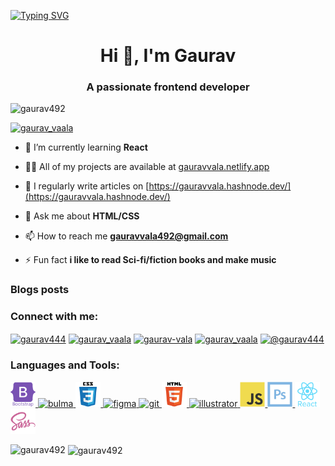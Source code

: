 [![Typing SVG](https://readme-typing-svg.herokuapp.com?duration=3000&color=7C2AE8&background=070D1E00&center=true&height=40&lines=Welcom+to+my+Profile)](https://git.io/typing-svg)

<h1 align="center">Hi 👋, I'm Gaurav</h1>
<h3 align="center">A passionate frontend developer</h3>

<p align="left"> <img src="https://komarev.com/ghpvc/?username=gaurav492&label=Profile%20views&color=0e75b6&style=flat" alt="gaurav492" /> </p>

<p align="left"> <a href="https://twitter.com/gaurav_vaala" target="blank"><img src="https://img.shields.io/twitter/follow/gaurav_vaala?logo=twitter&style=for-the-badge" alt="gaurav_vaala" /></a> </p>

- 🌱 I’m currently learning **React**

- 👨‍💻 All of my projects are available at [gauravvala.netlify.app](gauravvala.netlify.app)

- 📝 I regularly write articles on [https://gauravvala.hashnode.dev/](https://gauravvala.hashnode.dev/)

- 💬 Ask me about **HTML/CSS**

- 📫 How to reach me **gauravvala492@gmail.com**

- ⚡ Fun fact **i like to read Sci-fi/fiction books and make music**

### Blogs posts
<!-- BLOG-POST-LIST:START -->
<!-- BLOG-POST-LIST:END -->

<h3 align="left">Connect with me:</h3>
<p align="left">
<a href="https://dev.to/gaurav444" target="blank"><img align="center" src="https://raw.githubusercontent.com/rahuldkjain/github-profile-readme-generator/master/src/images/icons/Social/devto.svg" alt="gaurav444" height="30" width="40" /></a>
<a href="https://twitter.com/gaurav_vaala" target="blank"><img align="center" src="https://raw.githubusercontent.com/rahuldkjain/github-profile-readme-generator/master/src/images/icons/Social/twitter.svg" alt="gaurav_vaala" height="30" width="40" /></a>
<a href="https://linkedin.com/in/gaurav-vala" target="blank"><img align="center" src="https://raw.githubusercontent.com/rahuldkjain/github-profile-readme-generator/master/src/images/icons/Social/linked-in-alt.svg" alt="gaurav-vala" height="30" width="40" /></a>
<a href="https://instagram.com/gaurav_vaala" target="blank"><img align="center" src="https://raw.githubusercontent.com/rahuldkjain/github-profile-readme-generator/master/src/images/icons/Social/instagram.svg" alt="gaurav_vaala" height="30" width="40" /></a>
<a href="https://hashnode.com/@gaurav444" target="blank"><img align="center" src="https://raw.githubusercontent.com/rahuldkjain/github-profile-readme-generator/master/src/images/icons/Social/hashnode.svg" alt="@gaurav444" height="30" width="40" /></a>
</p>

<h3 align="left">Languages and Tools:</h3>
<p align="left"> <a href="https://getbootstrap.com" target="_blank" rel="noreferrer"> <img src="https://raw.githubusercontent.com/devicons/devicon/master/icons/bootstrap/bootstrap-plain-wordmark.svg" alt="bootstrap" width="40" height="40"/> </a> <a href="https://bulma.io/" target="_blank" rel="noreferrer"> <img src="https://raw.githubusercontent.com/gilbarbara/logos/804dc257b59e144eaca5bc6ffd16949752c6f789/logos/bulma.svg" alt="bulma" width="40" height="40"/> </a> <a href="https://www.w3schools.com/css/" target="_blank" rel="noreferrer"> <img src="https://raw.githubusercontent.com/devicons/devicon/master/icons/css3/css3-original-wordmark.svg" alt="css3" width="40" height="40"/> </a> <a href="https://www.figma.com/" target="_blank" rel="noreferrer"> <img src="https://www.vectorlogo.zone/logos/figma/figma-icon.svg" alt="figma" width="40" height="40"/> </a> <a href="https://git-scm.com/" target="_blank" rel="noreferrer"> <img src="https://www.vectorlogo.zone/logos/git-scm/git-scm-icon.svg" alt="git" width="40" height="40"/> </a> <a href="https://www.w3.org/html/" target="_blank" rel="noreferrer"> <img src="https://raw.githubusercontent.com/devicons/devicon/master/icons/html5/html5-original-wordmark.svg" alt="html5" width="40" height="40"/> </a> <a href="https://www.adobe.com/in/products/illustrator.html" target="_blank" rel="noreferrer"> <img src="https://www.vectorlogo.zone/logos/adobe_illustrator/adobe_illustrator-icon.svg" alt="illustrator" width="40" height="40"/> </a> <a href="https://developer.mozilla.org/en-US/docs/Web/JavaScript" target="_blank" rel="noreferrer"> <img src="https://raw.githubusercontent.com/devicons/devicon/master/icons/javascript/javascript-original.svg" alt="javascript" width="40" height="40"/> </a> <a href="https://www.photoshop.com/en" target="_blank" rel="noreferrer"> <img src="https://raw.githubusercontent.com/devicons/devicon/master/icons/photoshop/photoshop-line.svg" alt="photoshop" width="40" height="40"/> </a> <a href="https://reactjs.org/" target="_blank" rel="noreferrer"> <img src="https://raw.githubusercontent.com/devicons/devicon/master/icons/react/react-original-wordmark.svg" alt="react" width="40" height="40"/> </a> <a href="https://sass-lang.com" target="_blank" rel="noreferrer"> <img src="https://raw.githubusercontent.com/devicons/devicon/master/icons/sass/sass-original.svg" alt="sass" width="40" height="40"/> </a> </p>

<p><img align="left" src="https://github-readme-stats.vercel.app/api/top-langs?username=gaurav492&show_icons=true&locale=en&layout=compact" alt="gaurav492" /></p>

<p>&nbsp;<img align="center" src="https://github-readme-stats.vercel.app/api?username=gaurav492&show_icons=true&locale=en" alt="gaurav492" /></p>
